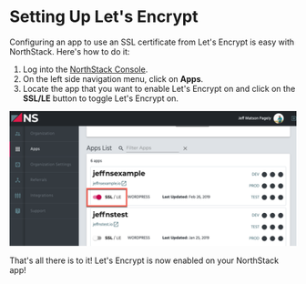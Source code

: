 # Setting Up Let's Encrypt

Configuring an app to use an SSL certificate from Let's Encrypt is easy with NorthStack. Here's how to do it:

1. Log into the [NorthStack Console](https://console.northstack.com/).
2. On the left side navigation menu, click on **Apps**.
3. Locate the app that you want to enable Let's Encrypt on and click on the **SSL/LE** button to toggle Let's Encrypt on.

![Enabling Let's Encrypt](/_assets/images/enable-letsencrypt.png)

That's all there is to it! Let's Encrypt is now enabled on your NorthStack app!